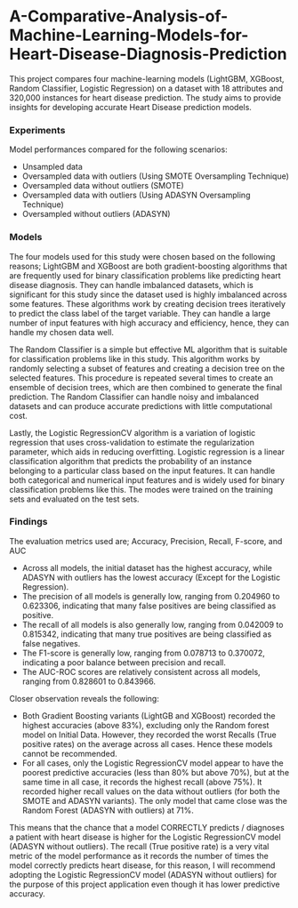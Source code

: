 # A-Comparative-Analysis-of-Machine-Learning-Models-for-Heart-Disease-Diagnosis-Prediction
This project compares four machine-learning models (LightGBM, XGBoost, Random Classifier, Logistic Regression) on a dataset with 18 attributes and 320,000 instances for heart disease prediction. The study aims to provide insights for developing accurate Heart Disease prediction models.

### Experiments

Model performances compared for the following scenarios:
- Unsampled data
- Oversampled data with outliers (Using SMOTE Oversampling Technique)
- Oversampled data without outliers (SMOTE)
- Oversampled data with outliers (Using ADASYN Oversampling Technique)
- Oversampled without outliers (ADASYN)

### Models

The four models used for this study were chosen based on the following reasons;
LightGBM and XGBoost are both gradient-boosting algorithms that are frequently used for binary classification problems like predicting heart disease diagnosis. They can handle imbalanced datasets, which is significant for this study since the dataset used is highly imbalanced across some features. These algorithms work by creating decision trees iteratively to predict the class label of the target variable. They can handle a large number of input features with high accuracy and efficiency, hence, they can handle my chosen data well.

The Random Classifier is a simple but effective ML algorithm that is suitable for classification problems like in this study. This algorithm works by randomly selecting a subset of features and creating a decision tree on the selected features. This procedure is repeated several times to create an ensemble of decision trees, which are then combined to generate the final prediction. The Random Classifier can handle noisy and imbalanced datasets and can produce accurate predictions with little computational cost.

Lastly, the Logistic RegressionCV algorithm is a variation of logistic regression that uses cross-validation to estimate the regularization parameter, which aids in reducing overfitting. Logistic regression is a linear classification algorithm that predicts the probability of an instance belonging to a particular class based on the input features. It can handle both categorical and numerical input features and is widely used for binary classification problems like this.
The modes were trained on the training sets and evaluated on the test sets.

### Findings

The evaluation metrics used are; Accuracy, Precision, Recall, F-score, and AUC

- Across all models, the initial dataset has the highest accuracy, while ADASYN with outliers has the lowest accuracy (Except for the Logistic Regression).
- The precision of all models is generally low, ranging from 0.204960 to 0.623306, indicating that many false positives are being classified as positive.
- The recall of all models is also generally low, ranging from 0.042009 to 0.815342, indicating that many true positives are being classified as false negatives.
- The F1-score is generally low, ranging from 0.078713 to 0.370072, indicating a poor balance between precision and recall.
- The AUC-ROC scores are relatively consistent across all models, ranging from 0.828601 to 0.843966.

Closer observation reveals the following:
- Both Gradient Boosting variants (LightGB and XGBoost) recorded the highest accuracies (above 83%), excluding only the Random forest model on Initial Data. However, they recorded the worst Recalls (True positive rates) on the average across all cases. Hence these models cannot be recommended.
- For all cases, only the Logistic RegressionCV model appear to have the poorest predictive accuracies (less than 80% but above 70%), but at the same time in all case, it records the highest recall (above 75%). It recorded higher recall values on the data without outliers (for both the SMOTE and ADASYN variants). The only model that came close was the Random Forest (ADASYN with outliers) at 71%.

This means that the chance that a model CORRECTLY predicts / diagnoses a patient with heart disease is higher for the Logistic RegressionCV model (ADASYN without outliers). The recall (True positive rate) is a very vital metric of the model performance as it records the number of times the model correctly predicts heart disease, for this reason, I will recommend adopting the Logistic RegressionCV model (ADASYN without outliers) for the purpose of this project application even though it has lower predictive accuracy.


